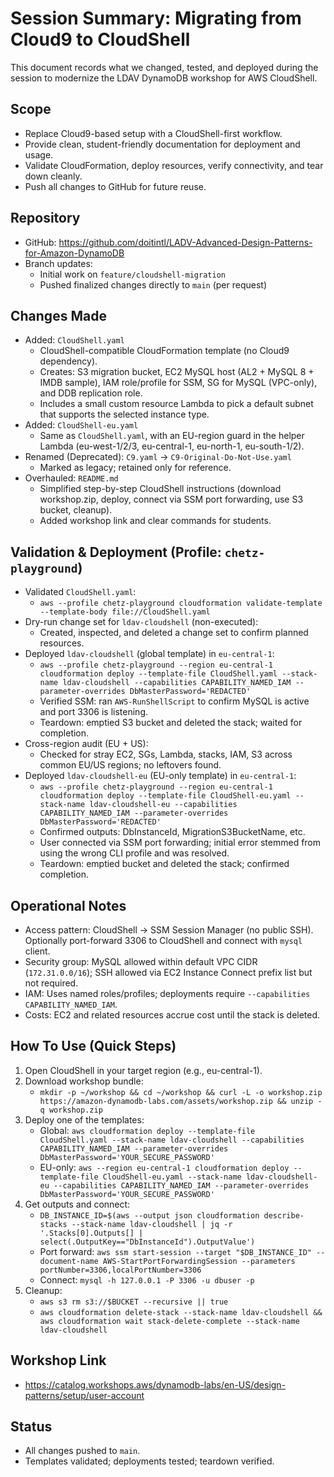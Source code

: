 # Session Summary: Migrating from Cloud9 to CloudShell

This document records what we changed, tested, and deployed during the session to modernize the LDAV DynamoDB workshop for AWS CloudShell.

## Scope
- Replace Cloud9-based setup with a CloudShell-first workflow.
- Provide clean, student-friendly documentation for deployment and usage.
- Validate CloudFormation, deploy resources, verify connectivity, and tear down cleanly.
- Push all changes to GitHub for future reuse.

## Repository
- GitHub: https://github.com/doitintl/LADV-Advanced-Design-Patterns-for-Amazon-DynamoDB
- Branch updates:
  - Initial work on `feature/cloudshell-migration`
  - Pushed finalized changes directly to `main` (per request)

## Changes Made
- Added: `CloudShell.yaml`
  - CloudShell-compatible CloudFormation template (no Cloud9 dependency).
  - Creates: S3 migration bucket, EC2 MySQL host (AL2 + MySQL 8 + IMDB sample), IAM role/profile for SSM, SG for MySQL (VPC-only), and DDB replication role.
  - Includes a small custom resource Lambda to pick a default subnet that supports the selected instance type.
- Added: `CloudShell-eu.yaml`
  - Same as `CloudShell.yaml`, with an EU-region guard in the helper Lambda (eu-west-1/2/3, eu-central-1, eu-north-1, eu-south-1/2).
- Renamed (Deprecated): `C9.yaml` → `C9-Original-Do-Not-Use.yaml`
  - Marked as legacy; retained only for reference.
- Overhauled: `README.md`
  - Simplified step-by-step CloudShell instructions (download workshop.zip, deploy, connect via SSM port forwarding, use S3 bucket, cleanup).
  - Added workshop link and clear commands for students.

## Validation & Deployment (Profile: `chetz-playground`)
- Validated `CloudShell.yaml`:
  - `aws --profile chetz-playground cloudformation validate-template --template-body file://CloudShell.yaml`
- Dry-run change set for `ldav-cloudshell` (non-executed):
  - Created, inspected, and deleted a change set to confirm planned resources.
- Deployed `ldav-cloudshell` (global template) in `eu-central-1`:
  - `aws --profile chetz-playground --region eu-central-1 cloudformation deploy --template-file CloudShell.yaml --stack-name ldav-cloudshell --capabilities CAPABILITY_NAMED_IAM --parameter-overrides DbMasterPassword='REDACTED'`
  - Verified SSM: ran `AWS-RunShellScript` to confirm MySQL is active and port 3306 is listening.
  - Teardown: emptied S3 bucket and deleted the stack; waited for completion.
- Cross-region audit (EU + US):
  - Checked for stray EC2, SGs, Lambda, stacks, IAM, S3 across common EU/US regions; no leftovers found.
- Deployed `ldav-cloudshell-eu` (EU-only template) in `eu-central-1`:
  - `aws --profile chetz-playground --region eu-central-1 cloudformation deploy --template-file CloudShell-eu.yaml --stack-name ldav-cloudshell-eu --capabilities CAPABILITY_NAMED_IAM --parameter-overrides DbMasterPassword='REDACTED'`
  - Confirmed outputs: DbInstanceId, MigrationS3BucketName, etc.
  - User connected via SSM port forwarding; initial error stemmed from using the wrong CLI profile and was resolved.
  - Teardown: emptied bucket and deleted the stack; confirmed completion.

## Operational Notes
- Access pattern: CloudShell → SSM Session Manager (no public SSH). Optionally port-forward 3306 to CloudShell and connect with `mysql` client.
- Security group: MySQL allowed within default VPC CIDR (`172.31.0.0/16`); SSH allowed via EC2 Instance Connect prefix list but not required.
- IAM: Uses named roles/profiles; deployments require `--capabilities CAPABILITY_NAMED_IAM`.
- Costs: EC2 and related resources accrue cost until the stack is deleted.

## How To Use (Quick Steps)
1) Open CloudShell in your target region (e.g., eu-central-1).
2) Download workshop bundle:
   - `mkdir -p ~/workshop && cd ~/workshop && curl -L -o workshop.zip https://amazon-dynamodb-labs.com/assets/workshop.zip && unzip -q workshop.zip`
3) Deploy one of the templates:
   - Global: `aws cloudformation deploy --template-file CloudShell.yaml --stack-name ldav-cloudshell --capabilities CAPABILITY_NAMED_IAM --parameter-overrides DbMasterPassword='YOUR_SECURE_PASSWORD'`
   - EU-only: `aws --region eu-central-1 cloudformation deploy --template-file CloudShell-eu.yaml --stack-name ldav-cloudshell-eu --capabilities CAPABILITY_NAMED_IAM --parameter-overrides DbMasterPassword='YOUR_SECURE_PASSWORD'`
4) Get outputs and connect:
   - `DB_INSTANCE_ID=$(aws --output json cloudformation describe-stacks --stack-name ldav-cloudshell | jq -r '.Stacks[0].Outputs[] | select(.OutputKey=="DbInstanceId").OutputValue')`
   - Port forward: `aws ssm start-session --target "$DB_INSTANCE_ID" --document-name AWS-StartPortForwardingSession --parameters portNumber=3306,localPortNumber=3306`
   - Connect: `mysql -h 127.0.0.1 -P 3306 -u dbuser -p`
5) Cleanup:
   - `aws s3 rm s3://$BUCKET --recursive || true`
   - `aws cloudformation delete-stack --stack-name ldav-cloudshell && aws cloudformation wait stack-delete-complete --stack-name ldav-cloudshell`

## Workshop Link
- https://catalog.workshops.aws/dynamodb-labs/en-US/design-patterns/setup/user-account

## Status
- All changes pushed to `main`.
- Templates validated; deployments tested; teardown verified.
